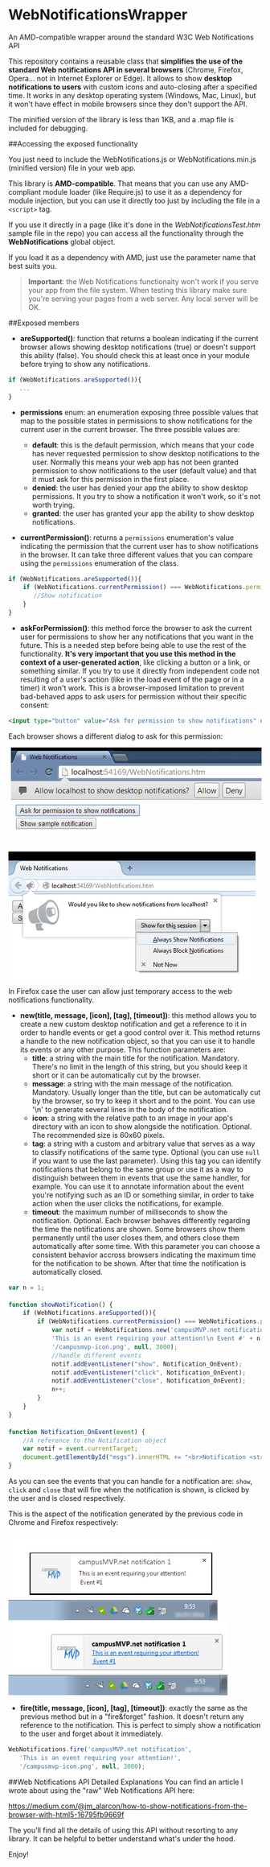 # WebNotificationsWrapper
An AMD-compatible wrapper around the standard W3C Web Notifications API

This repository contains a reusable class that **simplifies the use of the standard Web notifications API in several browsers** (Chrome, Firefox, Opera... not in Internet Explorer or Edge). It allows to show **desktop notifications to users** with custom icons and auto-closing after a specified time. It works in any desktop operating system (Windows, Mac, Linux), but it won't have effect in mobile browsers since they don't support the API.

The minified version of the library is less than 1KB, and a .map file is included for debugging.

##Accessing the exposed functionality

You just need to include the WebNotifications.js or WebNotifications.min.js (minified version) file in your web app.

This library is **AMD-compatible**. That means that you can use any AMD-compliant module loader (like Require.js) to use it as a dependency for module injection, but you can use it directly too just by including the file in a `<script>` tag.

If you use it directly in a page (like it's done in the *WebNotificationsTest.htm* sample file in the repo) you can access all the functionality through the **WebNotifications** global object.

If you load it as a dependency with AMD, just use the parameter name that best suits you.

>**Important**: the Web Notifications functionaity won't work if you serve your app from the file system. When testing this library make sure you're serving your pages from a web server. Any local server will be OK.

##Exposed members

- **areSupported()**: function that returns a boolean indicating if the current browser allows showing desktop notifications (true) or doesn't support this ability (false). You should check this at least once in your module before trying to show any notifications.

```JavaScript
if (WebNotifications.areSupported()){
   ...
}
```

- **permissions** enum: an enumeration exposing three possible values that map to the possible states in permissions to show notifications for the current user in the current browser. The three possible values are:
    - **default**: this is the default permission, which means that your code has never requested permission to show desktop notifications to the user. Normally this means your web app has not been granted permission to show notifications to the user (default value) and that it must ask for this permission in the first place.
    - **denied**: the user has denied your app the ability to show desktop permissions. It you try to show a notification it won't work, so it's not worth trying.
    - **granted**: the user has granted your app the ability to show desktop notifications.

- **currentPermission()**: returns a `permissions` enumeration's value indicating the permission that the current user has to show notifications in the browser. It can take three different values that you can compare using the `permissions` enumeration of the class.

```JavaScript
if (WebNotifications.areSupported()){
	if (WebNotifications.currentPermission() === WebNotifications.permissions.granted) { 
	   //Show notification
	}
}
```

- **askForPermission()**: this method force the browser to ask the current user for permissions to show her any notifications that you want in the future. This is a needed step before being able to use the rest of the functionality. **It's very important that you use this method in the context of a user-generated action**, like clicking a button or a link, or something similar. If you try to use it directly from independent code not resulting of a user's action (like in the load event of the page or in a timer) it won't work. This is a browser-imposed limitation to prevent bad-behaved apps to ask users for permission without their specific consent:

```HTML
<input type="button" value="Ask for permission to show notifications" onclick="WebNotifications.askForPermission();" />
```

Each browser shows a different dialog to ask for this permission:

![Chrome_Notifications_Permission.png](imgs/Chrome_Notifications_Permission.png "Chrome")

![Firefox_Notifications_Permission.png](imgs/Firefox_Notifications_Permission.png "Firefox")

In Firefox case the user can allow just temporary access to the web notifications functionality.

- **new(title, message, [icon], [tag], [timeout])**: this method allows you to create a new custom desktop notification and get a reference to it in order to handle events or get a good control over it. This method returns a handle to the new notification object, so that you can use it to handle its events or any other purpose. This function parameters are:
    - **title**: a string with the main title for the notification. Mandatory. There's no limit in the length of this string, but you should keep it short or it can be automatically cut by the browser.
    - **message**: a string with the main message of the notification. Mandatory. Usually longer than the title, but can be automatically cut by the browser, so try to keep it short and to the point. You can use '\n' to generate several lines in the body of the notification.
    - **icon**: a string with the relative path to an image in your app's directory with an icon to show alongside the notification. Optional. The recommended size is 60x60 pixels.
    - **tag**: a string with a custom and arbitrary value that serves as a way to classify notifications of the same type. Optional (you can use `null` if you want to use the last parameter). Using this tag you can identify notifications that belong to the same group or use it as a way to distinguish between them in events that use the same handler, for example. You can use it to annotate information about the event you're notifying such as an ID or something similar, in order to take action when the user clicks the notifications, for example.
    - **timeout**: the maximum number of milliseconds to show the notification. Optional. Each browser behaves differently regarding the time the notifications are shown. Some browsers show them permanently until the user closes them, and others close them automatically after some time. With this parameter you can choose a consistent behavior accross browsers indicating the maximum time for the notification to be shown. After that time the notification is automatically closed.

```JavaScript
var n = 1;

function showNotification() {
	if (WebNotifications.areSupported()){
		if (WebNotifications.currentPermission() === WebNotifications.permissions.granted) {
			var notif = WebNotifications.new('campusMVP.net notification ' + n, 
			'This is an event requiring your attention!\n Event #' + n, 
			'/campusmvp-icon.png', null, 3000);
			//handle different events
			notif.addEventListener("show", Notification_OnEvent);
			notif.addEventListener("click", Notification_OnEvent);
			notif.addEventListener("close", Notification_OnEvent);
			n++;       
		}
	}
}

function Notification_OnEvent(event) {
	//A reference to the Notification object
	var notif = event.currentTarget;
	document.getElementById("msgs").innerHTML += "<br>Notification <strong>'" + notif.title + "'</strong> received event '" + event.type + "' at " + new Date().toLocaleString();
}
```
As you can see the events that you can handle for a notification are: `show`, `click` and `close` that will fire when the notification is shown, is clicked by the user and is closed respectively.

This is the aspect of the notification generated by the previous code in Chrome and Firefox respectively:

![campusMVP_Notification_Chrome.png](imgs/campusMVP_Notification_Chrome.png "Chrome sample notification")
![campusMVP_Notification_Firefox.png](imgs/campusMVP_Notification_Firefox.png "Firefox sample notification")

- **fire(title, message, [icon], [tag], [timeout])**: exactly the same as the previous method but in a "fire&forget" fashion. It doesn't return any reference to the notification. This is perfect to simply show a notification to the user and forget about it immediately.

```JavaScript
WebNotifications.fire('campusMVP.net notification', 
   'This is an event requiring your attention!', 
   '/campusmvp-icon.png', null, 3000);
```
##Web Notifications API Detailed Explanations
You can find an article I wrote about using the "raw" Web Notifications API here:

https://medium.com/@jm_alarcon/how-to-show-notifications-from-the-browser-with-html5-16795fb9669f

The you'll find all the details of using this API without resorting to any library. It can be helpful to better understand what's under the hood.

Enjoy!
